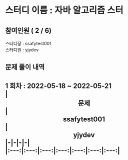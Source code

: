 # 스터디 이름 : 자바 알고리즘 스터   
## 참여인원 ( 2 / 6)   
스터디장 : ssafytest001   
스터디원 : yjydev   
## 문제 풀이 내역   
1 회차 : 2022-05-18 ~ 2022-05-21   
|<center>문제</center>|<center>ssafytest001</center>|<center>yjydev</center>|-|-|-|-|   
|:---:|:---:|:---:|:---:|:---:|:---:|:---:|   
---   
